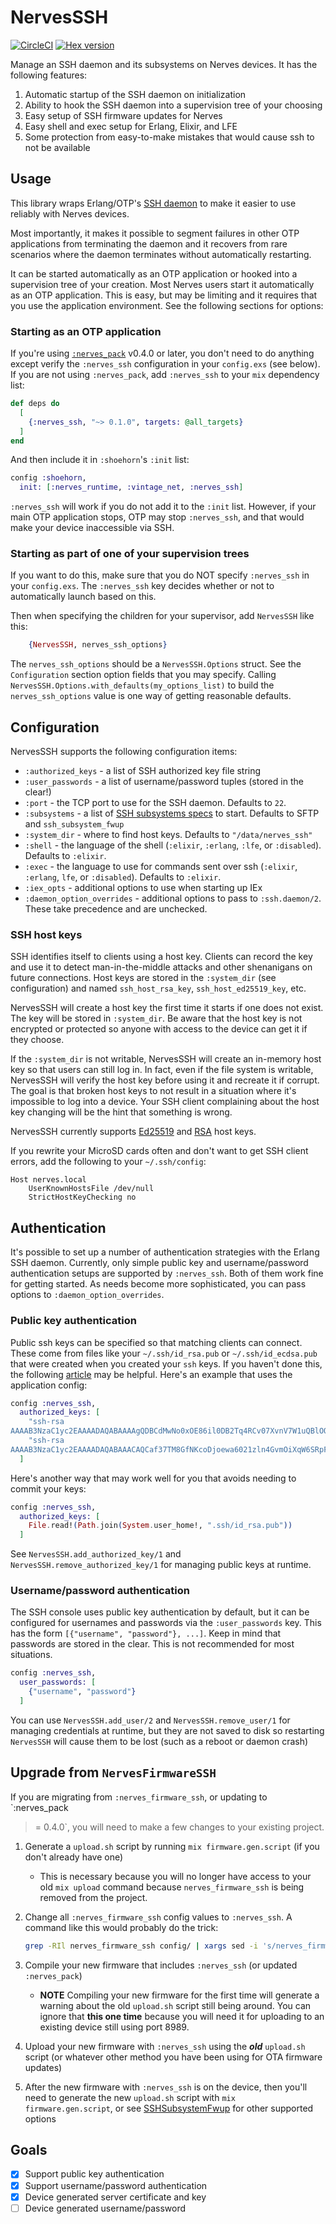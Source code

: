 # NervesSSH

[![CircleCI](https://circleci.com/gh/nerves-project/nerves_ssh/tree/main.svg?style=svg)](https://circleci.com/gh/nerves-project/nerves_ssh/tree/main)
[![Hex version](https://img.shields.io/hexpm/v/nerves_ssh.svg "Hex version")](https://hex.pm/packages/nerves_ssh)

Manage an SSH daemon and its subsystems on Nerves devices. It has the following
features:

1. Automatic startup of the SSH daemon on initialization
2. Ability to hook the SSH daemon into a supervision tree of your choosing
3. Easy setup of SSH firmware updates for Nerves
4. Easy shell and exec setup for Erlang, Elixir, and LFE
5. Some protection from easy-to-make mistakes that would cause ssh to not be
   available

## Usage

This library wraps Erlang/OTP's [SSH
daemon](http://erlang.org/doc/man/ssh.html#daemon-1) to make it easier to use
reliably with Nerves devices.

Most importantly, it makes it possible to segment failures in other OTP
applications from terminating the daemon and it recovers from rare scenarios
where the daemon terminates without automatically restarting.

It can be started automatically as an OTP application or hooked into a
supervision tree of your creation. Most Nerves users start it automatically as
an OTP application. This is easy, but may be limiting and it requires that you
use the application environment. See the following sections for options:

### Starting as an OTP application

If you're using [`:nerves_pack`](https://hex.pm/packages/nerves_pack) v0.4.0 or
later, you don't need to do anything except verify the `:nerves_ssh`
configuration in your `config.exs` (see below). If you are not using
`:nerves_pack`, add `:nerves_ssh` to your `mix` dependency list:

```elixir
def deps do
  [
    {:nerves_ssh, "~> 0.1.0", targets: @all_targets}
  ]
end
```

And then include it in `:shoehorn`'s `:init` list:

```elixir
config :shoehorn,
  init: [:nerves_runtime, :vintage_net, :nerves_ssh]
```

`:nerves_ssh` will work if you do not add it to the `:init` list. However, if
your main OTP application stops, OTP may stop `:nerves_ssh`, and that would make
your device inaccessible via SSH.

### Starting as part of one of your supervision trees

If you want to do this, make sure that you do NOT specify `:nerves_ssh` in your
`config.exs`. The `:nerves_ssh` key decides whether or not to automatically launch
based on this.

Then when specifying the children for your supervisor, add `NervesSSH` like
this:

```elixir
    {NervesSSH, nerves_ssh_options}
```

The `nerves_ssh_options` should be a `NervesSSH.Options` struct. See the
`Configuration` section option fields that you may specify. Calling
`NervesSSH.Options.with_defaults(my_options_list)` to build the
`nerves_ssh_options` value is one way of getting reasonable defaults.

## Configuration

NervesSSH supports the following configuration items:

* `:authorized_keys` - a list of SSH authorized key file string
* `:user_passwords` - a list of username/password tuples (stored in the
    clear!)
* `:port` - the TCP port to use for the SSH daemon. Defaults to `22`.
* `:subsystems` - a list of [SSH subsystems specs](https://erlang.org/doc/man/ssh.html#type-subsystem_spec) to start.
  Defaults to SFTP and `ssh_subsystem_fwup`
* `:system_dir` - where to find host keys. Defaults to `"/data/nerves_ssh"`
* `:shell` - the language of the shell (`:elixir`, `:erlang`, `:lfe`,  or
  `:disabled`). Defaults to `:elixir`.
* `:exec` - the language to use for commands sent over ssh (`:elixir`,
  `:erlang`, `lfe`, or `:disabled`). Defaults to `:elixir`.
* `:iex_opts` - additional options to use when starting up IEx
* `:daemon_option_overrides` - additional options to pass to `:ssh.daemon/2`.
  These take precedence and are unchecked.

### SSH host keys

SSH identifies itself to clients using a host key. Clients can record the key
and use it to detect man-in-the-middle attacks and other shenanigans on future
connections. Host keys are stored in the `:system_dir` (see configuration) and
named `ssh_host_rsa_key`, `ssh_host_ed25519_key`, etc.

NervesSSH will create a host key the first time it starts if one does not exist.
The key will be stored in `:system_dir`. Be aware that the host key is not
encrypted or protected so anyone with access to the device can get it if they
choose.

If the `:system_dir` is not writable, NervesSSH will create an in-memory host
key so that users can still log in. In fact, even if the file system is
writable, NervesSSH will verify the host key before using it and recreate it if
corrupt. The goal is that broken host keys to not result in a situation where
it's impossible to log into a device. Your SSH client complaining about the host
key changing will be the hint that something is wrong.

NervesSSH currently supports
[Ed25519](https://en.wikipedia.org/wiki/EdDSA#Ed25519) and
[RSA](https://en.wikipedia.org/wiki/RSA_(cryptosystem)) host keys.

If you rewrite your MicroSD cards often and don't want to get SSH client errors,
add the following to your `~/.ssh/config`:

```sshconfig
Host nerves.local
    UserKnownHostsFile /dev/null
    StrictHostKeyChecking no
```

## Authentication

It's possible to set up a number of authentication strategies with the Erlang
SSH daemon. Currently, only simple public key and username/password
authentication setups are supported by `:nerves_ssh`. Both of them work fine for
getting started. As needs become more sophisticated, you can pass options to
`:daemon_option_overrides`.

### Public key authentication

Public ssh keys can be specified so that matching clients can connect. These
come from files like your `~/.ssh/id_rsa.pub` or `~/.ssh/id_ecdsa.pub` that were
created when you created your `ssh` keys. If you haven't done this, the
following
[article](https://help.github.com/articles/generating-a-new-ssh-key-and-adding-it-to-the-ssh-agent/)
may be helpful. Here's an example that uses the application config:

```elixir
config :nerves_ssh,
  authorized_keys: [
    "ssh-rsa
AAAAB3NzaC1yc2EAAAADAQABAAAAgQDBCdMwNo0xOE86il0DB2Tq4RCv07XvnV7W1uQBlOOE0ZZVjxmTIOiu8XcSLy0mHj11qX5pQH3Th6Jmyqdj",
    "ssh-rsa
AAAAB3NzaC1yc2EAAAADAQABAAACAQCaf37TM8GfNKcoDjoewa6021zln4GvmOiXqW6SRpF61uNWZXurPte1u8frrJX1P/hGxCL7YN3cV6eZqRiF"
  ]
```

Here's another way that may work well for you that avoids needing to commit your
keys:

```elixir
config :nerves_ssh,
  authorized_keys: [
    File.read!(Path.join(System.user_home!, ".ssh/id_rsa.pub"))
  ]
```

See `NervesSSH.add_authorized_key/1` and `NervesSSH.remove_authorized_key/1`
for managing public keys at runtime.

### Username/password authentication

The SSH console uses public key authentication by default, but it can be
configured for usernames and passwords via the `:user_passwords` key. This has
the form `[{"username", "password"}, ...]`. Keep in mind that passwords are
stored in the clear. This is not recommended for most situations.

```elixir
config :nerves_ssh,
  user_passwords: [
    {"username", "password"}
  ]
```

You can use `NervesSSH.add_user/2` and `NervesSSH.remove_user/1` for managing
credentials at runtime, but they are not saved to disk so restarting `NervesSSH`
will cause them to be lost (such as a reboot or daemon crash)

## Upgrade from `NervesFirmwareSSH`

If you are migrating from `:nerves_firmware_ssh`, or updating to `:nerves_pack
>= 0.4.0`, you will need to make a few changes to your existing project.

1. Generate a `upload.sh` script by running `mix firmware.gen.script` (if you
   don't already have one)
   - This is necessary because you will no longer have access to your old
     `mix upload` command because `nerves_firmware_ssh` is being removed from
     the project.
2. Change all `:nerves_firmware_ssh` config values to `:nerves_ssh`. A command
   like this would probably do the trick:

    ```sh
    grep -RIl nerves_firmware_ssh config/ | xargs sed -i 's/nerves_firmware_ssh/nerves_ssh/g'
    ```

3. Compile your new firmware that includes `:nerves_ssh` (or updated
   `:nerves_pack`)
    * **NOTE** Compiling your new firmware for the first time will generate a
      warning about the old `upload.sh` script still being around. You can
      ignore that **this one time** because you will need it for uploading to an
      existing device still using port 8989.
4. Upload your new firmware with `:nerves_ssh` using the **_old_** `upload.sh`
   script (or whatever other method you have been using for OTA firmware
   updates)
5. After the new firmware with `:nerves_ssh` is on the device, then you'll need
   to generate the new `upload.sh` script with `mix firmware.gen.script`, or see
   [SSHSubsystemFwup](https://hexdocs.pm/ssh_subsystem_fwup/readme.html) for
   other supported options

## Goals

* [X] Support public key authentication
* [X] Support username/password authentication
* [X] Device generated server certificate and key
* [ ] Device generated username/password
